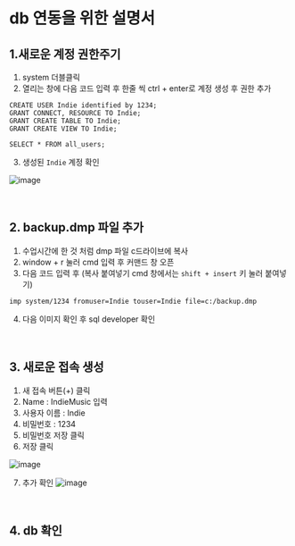 # db 연동을 위한 설명서




## 1.새로운 계정 권한주기

1. system 더블클릭
2. 열리는 창에 다음 코드 입력 후 한줄 씩 ctrl + enter로 계정 생성 후 권한 추가

```
CREATE USER Indie identified by 1234;
GRANT CONNECT, RESOURCE TO Indie;
GRANT CREATE TABLE TO Indie;
GRANT CREATE VIEW TO Indie;

SELECT * FROM all_users;
```
3. 생성된 `Indie` 계정 확인

![image](https://user-images.githubusercontent.com/84966961/132122097-a96705e7-58f2-4a87-a9a2-ae722630a51e.png)

<br>

## 2. backup.dmp 파일 추가

1. 수업시간에 한 것 처럼 dmp 파일 c드라이브에 복사
2. window + r 눌러 cmd 입력 후 커맨드 창 오픈
3. 다음 코드 입력 후 (복사 붙여넣기 cmd 창에서는 `shift + insert` 키 눌러 붙여넣기)
```
imp system/1234 fromuser=Indie touser=Indie file=c:/backup.dmp
```
4. 다음 이미지 확인 후 sql developer 확인


<br>

## 3. 새로운 접속 생성

1. 새 접속 버튼(+) 클릭
2. Name : IndieMusic 입력
3. 사용자 이름 : Indie
4. 비밀번호 : 1234
5. 비밀번호 저장 클릭
6. 저장 클릭

![image](https://user-images.githubusercontent.com/84966961/132122425-65c8c2d4-e528-4427-b2e4-c9d82efb29d3.png)

7. 추가 확인
![image](https://user-images.githubusercontent.com/84966961/132122441-4d0651c3-58b8-434d-990b-02b63ca8c39e.png)



<br>

## 4. db 확인




















